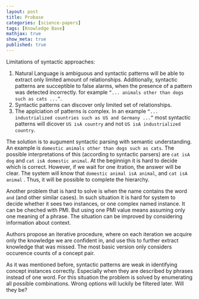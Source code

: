 ```yaml
---
layout: post
title: Probase
categories: [science-papers]
tags: [Knowledge Base]
mathjax: true
show_meta: true
published: true
---
```


Limitations of syntactic approaches:

1. Natural Language is ambiguous and syntactic patterns will be able to extract only limited amount of relationships. Additionally, syntactic patterns are succeptible to false alarms, when the presence of a pattern was detected incorrectly. for example `“... animals other than dogs such as cats ...”`. 
2. Syntactic patterns can discover only limited set of relationships.
3. The applciation of patterns is complex. In an example `“... industrialized countries such as US and Germany ...”` most syntactic patterns will dicover `US isA country` and not `US isA industrialized country`.


The solution is to augument syntactic parsing with semantic understanding. An example is `domestic animals other than dogs such as cats`. The possible interpretations of this (according to syntactic parsers) are `cat isA dog` and `cat isA domestic animal`.  At the beginnign it is hard to decide which is correct. However, if we wait for one itration, the answer will be clear. The system will know that `domestic animal isA animal`, and `cat isA animal` . Thus, it will be possible to complete the hierarchy. 

Another problem that is hard to solve is when the name contains the word `and` (and other similar cases). In such situation it is hard for system to decide whether it sees two instances, or one complex named instance. It can be cheched with PMI. But using one PMI value means assuming only one meaning of a phrase. The situation can be improved by considering information about context. 

Authors propose an iterative procedure, where on each iteration we acquire only the knowledge we are confident in, and use this to further extract knowledge that was missed. The most basic version only considers occurence counts of a concept pair. 



As it was mentioned before, syntactic patterns are weak in identifying concept instances correctly. Especially when they are described by phrases instead of one word. For this situation the problem is solved by enumerating all possible combinations. Wrong options will luckily be filtered later. Will they be?


